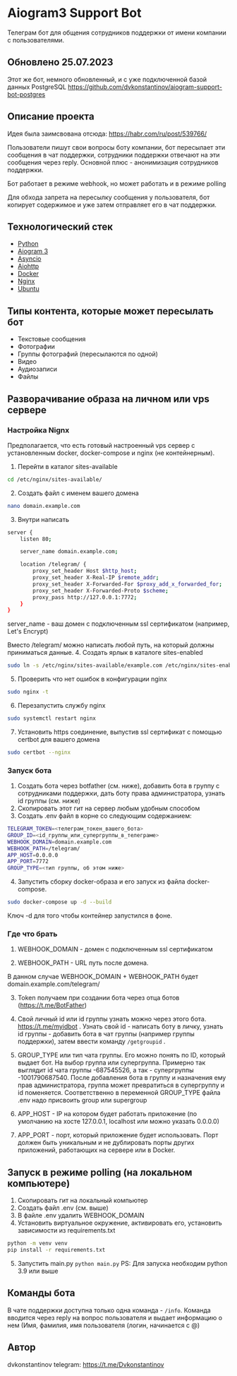 # Aiogram3 Support Bot

Телеграм бот для общения сотрудников поддержки от имени компании с 
пользователями.

## Обновлено 25.07.2023
Этот же бот, немного обновленный, и с уже подключенной базой данных PostgreSQL
https://github.com/dvkonstantinov/aiogram-support-bot-postgres

## Описание проекта

Идея была заимсвована отсюда: https://habr.com/ru/post/539766/

Пользователи пишут свои вопросы боту компании, бот пересылает эти сообщения 
в чат поддержки, сотрудники поддержки отвечают на эти сообщения через reply.
Основной плюс - анонимизация сотрудников поддержки.

Бот работает в режиме webhook, но может работать и в режиме polling

Для обхода запрета на пересылку сообщения у пользователя, бот копирует 
содержимое и уже затем отправляет его в чат поддержки.

## Технологический стек
- [Python](https://www.python.org/)
- [Aiogram 3](https://docs.aiogram.dev/en/dev-3.x/)
- [Asyncio](https://docs.python.org/3/library/asyncio.html)
- [Aiohttp](https://github.com/aio-libs/aiohttp)
- [Docker](https://www.docker.com/)
- [Nginx](https://www.nginx.com/)
- [Ubuntu](https://ubuntu.com/)


## Типы контента, которые может пересылать бот
- Текстовые сообщения
- Фотографии
- Группы фотографий (пересылаются по одной)
- Видео
- Аудиозаписи
- Файлы

## Разворачивание образа на личном или vps сервере

### Настройка Nignx

Предполагается, что есть готовый настроенный vps сервер с установленным 
docker, docker-compose и nginx (не контейнерным).

1. Перейти в каталог sites-available
```sh
cd /etc/nginx/sites-available/
```
2. Создать файл с именем вашего домена
```sh
nano domain.example.com
```
3. Внутри написать
```sh
server {
    listen 80;

    server_name domain.example.com;

    location /telegram/ {
        proxy_set_header Host $http_host;
        proxy_set_header X-Real-IP $remote_addr;
        proxy_set_header X-Forwarded-For $proxy_add_x_forwarded_for;
        proxy_set_header X-Forwarded-Proto $scheme;
        proxy_pass http://127.0.0.1:7772;
    }
}
```
server_name - ваш домен с подключенным ssl сертификатом (например, Let's Encrypt)

Вместо /telegram/ можно написать любой путь, на который должны приниматься 
данные.
4. Создать ярлык в каталоге sites-enabled
```sh
sudo ln -s /etc/nginx/sites-available/example.com /etc/nginx/sites-enabled/
```
5. Проверить что нет ошибок в конфигурации nginx
```sh
sudo nginx -t
```
6. Перезапустить службу nginx
```sh
sudo systemctl restart nginx
```
7. Установить https соединение, выпустив ssl сертификат с помощью certbot для вашего домена
```sh
sudo certbot --nginx 
```

### Запуск бота
1. Создать бота через botfather (см. ниже), добавить бота в группу с сотрудниками поддержки, дать боту права администратора, узнать id группы (см. ниже)
2. Cкопировать этот гит на сервер любым удобным способом
3. Создать .env файл в корне со следующим содержанием:
```sh
TELEGRAM_TOKEN=<телеграм_токен_вашего_бота>
GROUP_ID=<id_группы_или_супергруппы_в_телеграме>
WEBHOOK_DOMAIN=domain.example.com
WEBHOOK_PATH=/telegram/
APP_HOST=0.0.0.0
APP_PORT=7772
GROUP_TYPE=<тип группы, об этом ниже>
```
4. Запустить сборку docker-образа и его запуск из файла docker-compose.
```sh
sudo docker-compose up -d --build
```
Ключ -d для того чтобы контейнер запустился в фоне.

### Где что брать
1. WEBHOOK_DOMAIN - домен с подключенным ssl сертификатом

2. WEBHOOK_PATH - URL путь после домена. 

В данном случае WEBHOOK_DOMAIN + WEBHOOK_PATH будет domain.example.com/telegram/

3. Token получаем при создании бота через отца ботов (https://t.me/BotFather)

4. Свой личный id или id группы узнать можно через этого бота. 
   https://t.me/myidbot . Узнать свой id - написать боту в личку, узнать id 
   группы - добавить бота в чат группы (например группы поддержки), затем 
   ввести команду ```/getgroupid``` .
   
5. GROUP_TYPE или тип чата группы. Его можно понять по ID, который выдает бот. На выбор группа или супергруппа. Примерно так выглядит id чата группы -687545526, а так - супергруппы -1001790687540. После добавления бота в группу и назначения ему прав администратора, группа может превратиться в 
   супергруппу и id поменяется. Соответственно в переменной GROUP_TYPE файла .env надо присвоить group или supergroup 

5. APP_HOST - IP на котором будет работать приложение (по умолчанию на хосте 
127.0.0.1, localhost или можно указать 0.0.0.0)

6. APP_PORT - порт, который приложение будет использовать. Порт должен быть 
уникальным и не дублировать порты других приложений, работающих на сервере 
или в Docker.
   

## Запуск в режиме polling (на локальном компьютере)
1. Скопировать гит на локальный компьютер
2. Создать файл .env (см. выше)
3. В файле .env удалить WEBHOOK_DOMAIN
4. Установить виртуальное окружение, активировать его, 
   установить зависимости из requirements.txt
```sh
python -m venv venv
pip install -r requirements.txt
```
5. Запустить main.py ```python main.py```
PS: Для запуска необходим python 3.9 или выше

## Команды бота
В чате поддержки доступна только одна команда - ```/info```. Команда 
вводится через reply на вопрос пользователя и выдает информацию о нем (Имя, 
фамилия, имя пользователя (логин, начинается с @)

## Автор
dvkonstantinov
telegram: https://t.me/Dvkonstantinov

